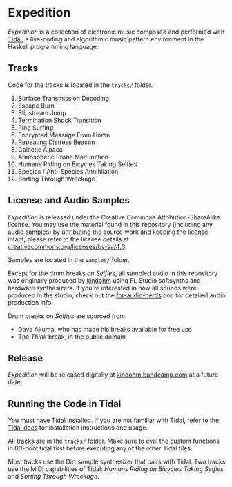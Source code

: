 # Expedition

_Expedition_ is a collection of electronic music composed and
performed with [Tidal](http://tidal.lurk.org), a
live-coding and algorithmic music pattern environment in the Haskell
programming language.

## Tracks

Code for the tracks is located in the `tracks/` folder.

1. Surface Transmission Decoding
2. Escape Burn
3. Slipstream Jump
4. Termination Shock Transition
5. Ring Surfing
6. Encrypted Message From Home
7. Repeating Distress Beacon
8. Galactic Alpaca
9. Atmospheric Probe Malfunction
10. Humans Riding on Bicycles Taking Selfies
11. Species / Anti-Species Annihilation
12. Sorting Through Wreckage

## License and Audio Samples

_Expedition_ is released under the Creative Commons
Attribution-ShareAlike license. You may use the material
found in this repository (including any audio samples) by
attributing the source work and keeping the license intact;
please refer to the license details at
[creativecommons.org/licenses/by-sa/4.0](http://creativecommons.org/licenses/by-sa/4.0/).

Samples are located in the `samples/` folder.

Except for the drum breaks on _Selfies_, all sampled audio in this repository was originally produced by [kindohm](http://github.com/kindohm)
using FL Studio softsynths and hardware synthesizers. If you're
interested in how all sounds were produced in the studio, check out
the [for-audio-nerds](production/for-audio-nerds.md) doc for detailed
audio production info.

Drum breaks on _Selfies_ are sourced from:

- Dave Akuma, who has made his breaks available for free use
- The _Think_ break, in the public domain

## Release

_Expedition_ will be released digitally at
[kindohm.bandcamp.com](http://kindohm.bandcamp.com) at a future date.

## Running the Code in Tidal

You must have Tidal installed. If you are not familiar with Tidal,
refer to the [Tidal docs](http://tidal.lurk.org) for installation instructions
and usage.

All tracks are in the `tracks/` folder. Make sure to eval the custom
functions in 00-boot.tidal first before executing any of the other
Tidal files.

Most tracks use the Dirt sample synthesizer that pairs with Tidal.
Two tracks use the MIDI capabilities of Tidal: _Humans Riding
on Bicycles Taking Selfies_ and _Sorting Through Wreckage_.
